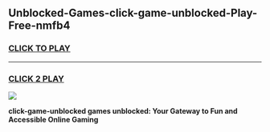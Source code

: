 
## Unblocked-Games-click-game-unblocked-Play-Free-nmfb4
<h3>
<a href="https://premium76.site?title=click-game-unblocked&ref=23A">CLICK TO PLAY</a></h3>
<hr>

<h3>
<a href="https://premium76.site?title=click-game-unblocked&ref=23A">CLICK 2 PLAY</a>
  
</h3>

<a href="https://premium76.site?title=click-game-unblocked&ref=23A"><img src="https://clearcache.store/games.png"></a>


**click-game-unblocked games unblocked: Your Gateway to Fun and Accessible Online Gaming**
